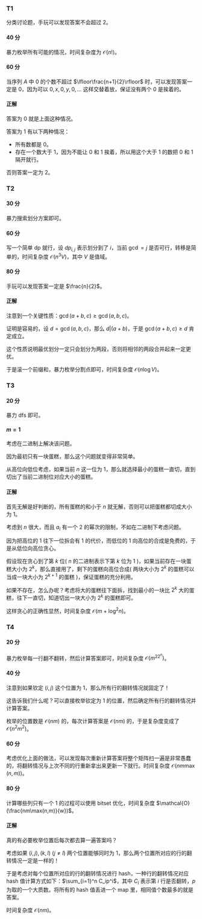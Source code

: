 ### T1

分类讨论题，手玩可以发现答案不会超过 $2$。

#### 40 分

暴力枚举所有可能的情况，时间复杂度为 $\mathcal{O}(n!)$。

#### 60 分

当序列 $A$ 中 $0$ 的个数不超过 $\lfloor\frac{n+1}{2}\rfloor$ 时，可以发现答案一定是 $0$，因为可以 $0,x,0,y,0,...$ 这样交替着放，保证没有两个 $0$ 是挨着的。

#### 正解

答案为 $0$ 就是上面这种情况。

答案为 $1$ 有以下两种情况：

- 所有数都是 $0$。
- 存在一个数大于 $1$，因为不能让 $0$ 和 $1$ 挨着，所以用这个大于 $1$ 的数把 $0$ 和 $1$ 隔开就行。

否则答案一定为 $2$。

### T2

#### 30 分

暴力搜索划分方案即可。

#### 60 分

写一个简单 dp 就行，设 $dp_{i,j}$ 表示划分到了 $i$，当前 $\gcd=j$ 是否可行，转移是简单的，时间复杂度 $\mathcal{O}(n^3V)$，其中 $V$ 是值域。

#### 80 分

手玩可以发现答案一定是 $\frac{n}{2}$。

#### 正解

注意到一个关键性质：$\gcd(a+b,c)\ge \gcd(a,b,c)$。

证明是容易的，设 $d=\gcd(a,b,c)$，那么 $d|(a+b)$，于是 $\gcd(a+b,c)\ge d$ 肯定成立。

这个性质说明最优划分一定只会划分为两段，否则将相邻的两段合并起来一定更优。

于是滚一个前缀和，暴力枚举分割点即可，时间复杂度 $\mathcal{O}(n\log V)$。

### T3

#### 20 分

暴力 dfs 即可。

#### $m=1$

考虑在二进制上解决该问题。

因为最初只有一块蛋糕，那么这个问题就变得非常简单。

从高位向低位考虑，如果当前 $n$ 这一位为 $1$，那么就选择最小的蛋糕一直切，直到切出了当前二进制位对应大小的蛋糕。

#### 正解

首先无解是好判断的，所有蛋糕的和小于 $n$ 就无解，否则可以把蛋糕都切成大小为 $1$。

考虑到 $n$ 很大，而且 $a_i$ 有一个 $2$ 的幂次的限制，不如在二进制下考虑问题。

因为把高位的 $1$ 往下一位拆会有 $1$ 的代价，而低位的 $1$ 向高位的合成是免费的，于是从低位向高位贪心。

假设现在贪心到了第 $k$ 位( $n$ 的二进制表示下第 $k$ 位为 $1$ )，如果当前存在一块蛋糕大小为 $2^k$，那么直接用了，剩下的蛋糕向高位合成( 两块大小为 $2^k$ 的蛋糕可以当成一块大小为 $2^{k+1}$ 的蛋糕 )，保证蛋糕的充分利用。

如果不存在，怎么办呢？考虑将大的蛋糕往下面拆，找到最小的一块比 $2^k$ 大的蛋糕，往下一直切，知道切出一块大小为 $2^k$ 的蛋糕即可。

这样贪心的正确性显然，时间复杂度 $\mathcal{O}(m+\log^2 n)$。

### T4

#### 20 分

暴力枚举每一行翻不翻转，然后计算答案即可，时间复杂度 $\mathcal{O}(m^22^n)$。

#### 40 分

注意到如果钦定 $(i,j)$ 这个位置为 $1$，那么所有行的翻转情况就固定了！

这告诉我们什么呢？可以直接枚举钦定为 $1$ 的位置，然后确定所有行的翻转情况并计算答案。

枚举的位置数是 $\mathcal{O}(nm)$ 的，每次计算答案是 $\mathcal{O}(nm)$ 的，于是复杂度变成了 $\mathcal{O}(n^2m^2)$。

#### 60 分

考虑优化上面的做法，可以发现每次重新计算答案将整个矩阵扫一遍是非常愚蠢的，将翻转情况与上次不同的行重新拿出来更新一下就行。时间复杂度 $\mathcal{O}(nm\max(n,m))$。

#### 80 分

计算哪些列只有一个 $1$ 的过程可以使用 bitset 优化，时间复杂度 $\mathcal{O}(\frac{nm\max(n,m)}{w})$。

#### 正解

真的有必要枚举位置后每次都去算一遍答案吗？

考虑如果 $(i,j),(k,l)\ (j\ne l)$ 两个位置能够同时为 $1$，那么两个位置所对应的行的翻转情况一定是一样的！

于是考虑对每个位置所对应的行的翻转情况进行 hash，一种行的翻转情况对应 hash 值计算方式如下：$\sum_{i=1}^n C_ip^i$，其中 $C_i$ 表示第 $i$ 行是否翻转，$p$ 为取的一个大质数。将所有的 hash 值丢进一个 map 里，相同值个数最多的就是答案。

时间复杂度 $\mathcal{O}(nm)$。

